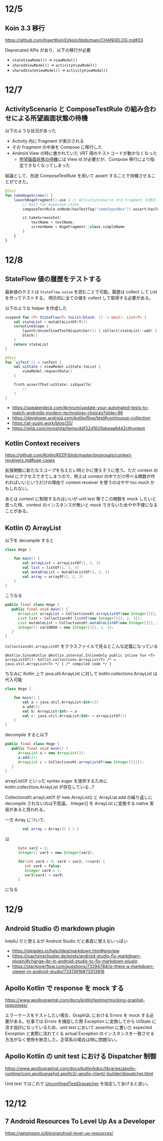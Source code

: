 # 12/5
## Koin 3.3 移行
https://github.com/InsertKoinIO/koin/blob/main/CHANGELOG.md#33

Deprecated APIs があり、以下の移行が必要
- `stateViewModel()` -> `viewModel()`
- `sharedViewModel()` -> `activityViewModel()`
- `sharedStateViewModel()` -> `activityViewModel()`

# 12/7
## ActivityScenario と ComposeTestRule の組み合わせによる所望画面状態の待機
以下のような状況があった
- Activity 内に Fragment が表示される
- その Fragment の中身を Compose に移行した
- Android View の時に書かれていた VRT 用のテストコードが動かなくなった
  - [所望画面状態の待機](https://blog.studysapuri.jp/entry/2022-03-22/android-vrt-tips-2)には View id が必要だが、Compose 移行により指定できなくなってしまった

結論として、別途 ComposeTestRule を用いて assert することで待機させることができた。
```kt
@Test
fun takeHogeScreen() {
    launchHogeFragment().use { // ActivityScenario から Fragment を表示
        // Wait for expected state
        composeTestRule.onNode(hasTestTag("someInputBox")).assert(hasText("名前を入力して下さい"))

        it.takeScreenshot(
            testName = testName,
            screenName = HogeFragment::class.simpleName
        )
    }
}
```

# 12/8
## StateFlow 値の履歴をテストする
最新値のテストは `StateFlow.value` を読むことで可能。履歴は collect して List を作ってテストする。
明示的に全ての値を collect して取得する必要がある。

以下のような helper を作成した
```kt
suspend fun <T> StateFlow<T>.toList(block: () -> Unit): List<T> {
    val stateList = mutableListOf<T>()
    coroutineScope {
        launch(UnconfinedTestDispatcher()) { collect(stateList::add) }
        block()
    }
    return stateList
}
```
```kt
@Test
fun `uiTest`() = runTest {
    val uiState = viewModel.uiState.toList {
        viewModel.requestData()
    }

    Truth.assertThat(uiState).isEqualTo(
        //
    )
}
```

- https://speakerdeck.com/tkmnzm/update-your-automated-tests-to-match-androids-modern-technology-choices?slide=96
- https://developer.android.com/kotlin/flow/test#continuous-collection
- https://at-sushi.work/blog/20/
- https://qiita.com/myoshita/items/ddf32d1629abeaa8442c#runtest

## Kotlin Context receivers
https://github.com/Kotlin/KEEP/blob/master/proposals/context-receivers.md#use-cases

拡張関数に新たなスコープを与えたい時とかに使えそうに思う。ただ context の field にアクセスできてしまうので、例えば context の中でだけ呼べる関数が作れればいいというだけの理由で context receiver を使うのはやや too much かもしれない。

あとは context に制限するのはいいが unit test 等でこの関数を mock したいと思った時、context のインスタンスが無いと mock できないためやや不便になることがある。

## Kotlin の ArrayList
以下を decompile すると
```kotlin
class Hoge {

    fun main() {
        val arrayList = arrayListOf(1, 2, 3)
        val list = listOf(1, 2, 3)
        val mutableList = mutableListOf(1, 2, 3)
        val array = arrayOf(1, 2, 3)
    }
}
```
こうなる
```java
public final class Hoge {
   public final void main() {
      ArrayList arrayList = CollectionsKt.arrayListOf(new Integer[]{1, 2, 3});
      List list = CollectionsKt.listOf(new Integer[]{1, 2, 3});
      List mutableList = CollectionsKt.mutableListOf(new Integer[]{1, 2, 3});
      Integer[] var10000 = new Integer[]{1, 2, 3};
   }
}
```

`CollectionsKt.arrayListOf` をクラスファイルで見るとこんな定義になっている
```
@kotlin.SinceKotlin @kotlin.internal.InlineOnly public inline fun <T> arrayListOf(): kotlin.collections.ArrayList<T> /* = java.util.ArrayList<T> */ { /* compiled code */ }
```

ちなみに Kotlin 上で java.util.ArrayList に対して kotlin.collections.ArrayList は代入可能
```kt
class Hoge {

    fun main() {
        val a = java.util.ArrayList<Int>(3)
        a.add(2)
        val b: ArrayList<Int> = a
        val c: java.util.ArrayList<Int> = arrayListOf(1)
    }
}
```

decompile すると以下
```java
public final class Hoge {
   public final void main() {
      ArrayList a = new ArrayList(3);
      a.add(2);
      ArrayList c = CollectionsKt.arrayListOf(new Integer[]{1});
   }
}
```
arrayListOf といった syntax sugar を提供するために kotlin.collections.ArrayList が存在している...?

CollectionsKt.arrayListOf が new ArrayList() と ArrayList.add の繰り返しに decompile されないのは不思議。
Integer[] を ArrayList に変換する native 実装があると思われる。

一方 Array について、
```kt
        val array = Array(3) { 1 }
```
は
```java
      byte var2 = 3;
      Integer[] var3 = new Integer[var2];

      for(int var4 = 0; var4 < var2; ++var4) {
         int var6 = false;
         Integer var9 = 1;
         var3[var4] = var9;
      }
```
になる

# 12/9
## Android Studio の markdown plugin
IntelliJ だと使えるが Android Studio だと素直に使えないっぽい
- https://pleiades.io/help/idea/markdown.html#preview
- https://joachimschuster.de/posts/android-studio-fix-markdown-plugin/#change-jbr-in-android-studio-to-fix-markdown-plugin
- https://stackoverflow.com/questions/73294784/is-there-a-markdown-viewer-in-android-studio/73313916#73313916

## Apollo Kotlin で response を mock する
https://www.apollographql.com/docs/kotlin/testing/mocking-graphql-responses/

エラーケースをテストしたい場合、GraphQL における Errors を mock する必要がある。仕事では Errors を捕捉した際 Exception に変換してから UiState に流す設計になっているため、unit test において assertion に書いた expected Exception と実際に流れてくる actual Exception のインスタンスを一致させる方法がなく使用を断念した。正常系の場合は特に問題ない。

## Apollo Kotlin の unit test における Dispatcher 制御
https://www.apollographql.com/docs/kotlin/kdoc/libraries/apollo-runtime/com.apollographql.apollo3/-apollo-client/-builder/dispatcher.html

Unit test ではこれで [UnconfinedTestDispatcher](https://kotlinlang.org/api/kotlinx.coroutines/kotlinx-coroutines-test/kotlinx.coroutines.test/-unconfined-test-dispatcher.html) を指定してあげると良い。

# 12/12
## 7 Android Resources To Level Up As a Developer
https://getstream.io/blog/android-level-up-resources/